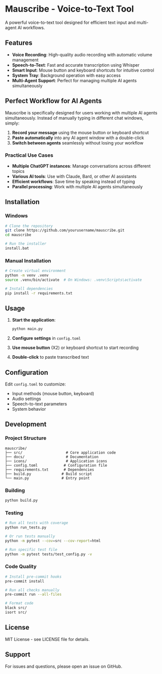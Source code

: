 # Mauscribe - Voice-to-Text Tool

A powerful voice-to-text tool designed for efficient text input and multi-agent AI workflows.

## Features

- **Voice Recording**: High-quality audio recording with automatic volume management
- **Speech-to-Text**: Fast and accurate transcription using Whisper
- **Smart Input**: Mouse button and keyboard shortcuts for intuitive control
- **System Tray**: Background operation with easy access
- **Multi-Agent Support**: Perfect for managing multiple AI agents simultaneously

## Perfect Workflow for AI Agents

Mauscribe is specifically designed for users working with multiple AI agents simultaneously. Instead of manually typing in different chat windows, simply:

1. **Record your message** using the mouse button or keyboard shortcut
2. **Paste automatically** into any AI agent window with a double-click
3. **Switch between agents** seamlessly without losing your workflow

### Practical Use Cases

- **Multiple ChatGPT instances**: Manage conversations across different topics
- **Various AI tools**: Use with Claude, Bard, or other AI assistants
- **Efficient workflows**: Save time by speaking instead of typing
- **Parallel processing**: Work with multiple AI agents simultaneously

## Installation

### Windows
```bash
# Clone the repository
git clone https://github.com/yourusername/mauscribe.git
cd mauscribe

# Run the installer
install.bat
```

### Manual Installation
```bash
# Create virtual environment
python -m venv .venv
source .venv/bin/activate  # On Windows: .venv\Scripts\activate

# Install dependencies
pip install -r requirements.txt
```

## Usage

1. **Start the application**:
   ```bash
   python main.py
   ```

2. **Configure settings** in `config.toml`

3. **Use mouse button** (X2) or keyboard shortcut to start recording

4. **Double-click** to paste transcribed text

## Configuration

Edit `config.toml` to customize:
- Input methods (mouse button, keyboard)
- Audio settings
- Speech-to-text parameters
- System behavior

## Development

### Project Structure
```
mauscribe/
├── src/                    # Core application code
├── docs/                   # Documentation
├── icons/                  # Application icons
├── config.toml            # Configuration file
├── requirements.txt       # Dependencies
├── build.py              # Build script
└── main.py               # Entry point
```

### Building
```bash
python build.py
```

### Testing
```bash
# Run all tests with coverage
python run_tests.py

# Or run tests manually
python -m pytest --cov=src --cov-report=html

# Run specific test file
python -m pytest tests/test_config.py -v
```

### Code Quality
```bash
# Install pre-commit hooks
pre-commit install

# Run all checks manually
pre-commit run --all-files

# Format code
black src/
isort src/
```

## License

MIT License - see LICENSE file for details.

## Support

For issues and questions, please open an issue on GitHub.
